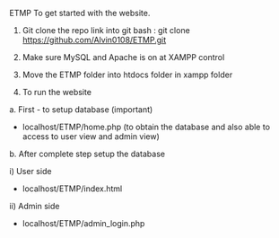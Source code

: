 ETMP
To get started with the website.
1. Git clone the repo link into git bash : git clone https://github.com/Alvin0108/ETMP.git

2. Make sure MySQL and Apache is on at XAMPP control

3. Move the ETMP folder into htdocs folder in xampp folder

4. To run the website 

a. First - to setup database (important)
- localhost/ETMP/home.php (to obtain the database and also able to access to user view and admin view)
	
b. After complete step setup the database

i) User side
- localhost/ETMP/index.html	

ii) Admin side
- localhost/ETMP/admin_login.php
